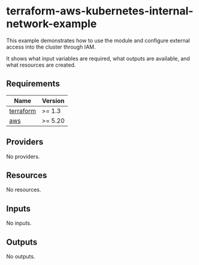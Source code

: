 <!-- BEGIN_TF_DOCS -->
# terraform-aws-kubernetes-internal-network-example

This example demonstrates how to use the module and configure external access into the cluster through IAM. 

It shows what input variables are required, what outputs are available, and what resources are created.

## Requirements

| Name | Version |
|------|---------|
| <a name="requirement_terraform"></a> [terraform](#requirement\_terraform) | >= 1.3 |
| <a name="requirement_aws"></a> [aws](#requirement\_aws) | >= 5.20 |
## Providers

No providers.
## Resources

No resources.
## Inputs

No inputs.
## Outputs

No outputs.
<!-- END_TF_DOCS -->